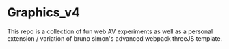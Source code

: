 # Graphics_v4
This repo is a collection of fun web AV experiments as well as a personal extension / variation of bruno simon's advanced webpack threeJS template.
